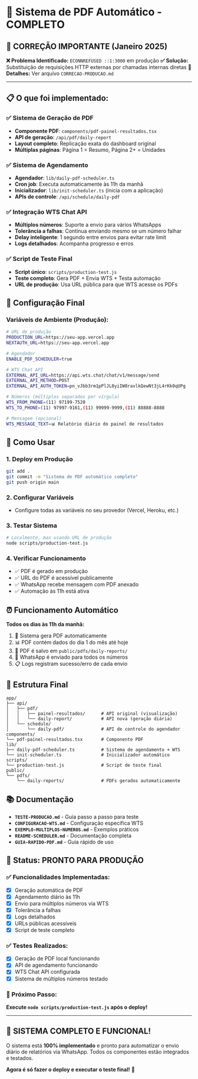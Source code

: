 # 🎉 Sistema de PDF Automático - COMPLETO

## 🔧 CORREÇÃO IMPORTANTE (Janeiro 2025)

**❌ Problema Identificado:** `ECONNREFUSED ::1:3000` em produção
**✅ Solução:** Substituição de requisições HTTP externas por chamadas internas diretas
**📄 Detalhes:** Ver arquivo `CORRECAO-PRODUCAO.md`

---

## 📋 O que foi implementado:

### ✅ Sistema de Geração de PDF
- **Componente PDF**: `components/pdf-painel-resultados.tsx`
- **API de geração**: `/api/pdf/daily-report`
- **Layout completo**: Replicação exata do dashboard original
- **Múltiplas páginas**: Página 1 = Resumo, Página 2+ = Unidades

### ✅ Sistema de Agendamento 
- **Agendador**: `lib/daily-pdf-scheduler.ts`
- **Cron job**: Executa automaticamente às 11h da manhã
- **Inicializador**: `lib/init-scheduler.ts` (inicia com a aplicação)
- **APIs de controle**: `/api/schedule/daily-pdf`

### ✅ Integração WTS Chat API
- **Múltiplos números**: Suporte a envio para vários WhatsApps
- **Tolerância a falhas**: Continua enviando mesmo se um número falhar
- **Delay inteligente**: 1 segundo entre envios para evitar rate limit
- **Logs detalhados**: Acompanha progresso e erros

### ✅ Script de Teste Final
- **Script único**: `scripts/production-test.js`
- **Teste completo**: Gera PDF + Envia WTS + Testa automação
- **URL de produção**: Usa URL pública para que WTS acesse os PDFs

## 🔧 Configuração Final

### Variáveis de Ambiente (Produção):

```bash
# URL de produção
PRODUCTION_URL=https://seu-app.vercel.app
NEXTAUTH_URL=https://seu-app.vercel.app

# Agendador
ENABLE_PDF_SCHEDULER=true

# WTS Chat API
EXTERNAL_API_URL=https://api.wts.chat/chat/v1/message/send
EXTERNAL_API_METHOD=POST
EXTERNAL_API_AUTH_TOKEN=pn_vJbb3rm1pPlJL0yiIW8ravlkQewNt3jL4rKk0qUPg

# Números (múltiplos separados por vírgula)
WTS_FROM_PHONE=(11) 97199-7520
WTS_TO_PHONE=(11) 97997-9161,(11) 99999-9999,(11) 88888-8888

# Mensagem (opcional)
WTS_MESSAGE_TEXT=📊 Relatório diário do painel de resultados
```

## 🚀 Como Usar

### 1. Deploy em Produção
```bash
git add .
git commit -m "Sistema de PDF automático completo"
git push origin main
```

### 2. Configurar Variáveis
- Configure todas as variáveis no seu provedor (Vercel, Heroku, etc.)

### 3. Testar Sistema
```bash
# Localmente, mas usando URL de produção
node scripts/production-test.js
```

### 4. Verificar Funcionamento
- ✅ PDF é gerado em produção
- ✅ URL do PDF é acessível publicamente  
- ✅ WhatsApp recebe mensagem com PDF anexado
- ✅ Automação às 11h está ativa

## ⏰ Funcionamento Automático

**Todos os dias às 11h da manhã:**

1. 🔄 Sistema gera PDF automaticamente
2. 📊 PDF contém dados do dia 1 do mês até hoje
3. 💾 PDF é salvo em `public/pdfs/daily-reports/`
4. 📱 WhatsApp é enviado para todos os números
5. 📋 Logs registram sucesso/erro de cada envio

## 📁 Estrutura Final

```
app/
├── api/
│   ├── pdf/
│   │   ├── painel-resultados/      # API original (visualização)
│   │   └── daily-report/           # API nova (geração diária)
│   └── schedule/
│       └── daily-pdf/              # API de controle do agendador
components/
└── pdf-painel-resultados.tsx       # Componente PDF
lib/
├── daily-pdf-scheduler.ts          # Sistema de agendamento + WTS
└── init-scheduler.ts               # Inicializador automático
scripts/
└── production-test.js              # Script de teste final
public/
└── pdfs/
    └── daily-reports/              # PDFs gerados automaticamente
```

## 📚 Documentação

- **`TESTE-PRODUCAO.md`** - Guia passo a passo para teste
- **`CONFIGURACAO-WTS.md`** - Configuração específica WTS
- **`EXEMPLO-MULTIPLOS-NUMEROS.md`** - Exemplos práticos
- **`README-SCHEDULER.md`** - Documentação completa
- **`GUIA-RAPIDO-PDF.md`** - Guia rápido de uso

## 🎯 Status: PRONTO PARA PRODUÇÃO

### ✅ Funcionalidades Implementadas:
- [x] Geração automática de PDF
- [x] Agendamento diário às 11h
- [x] Envio para múltiplos números via WTS
- [x] Tolerância a falhas
- [x] Logs detalhados
- [x] URLs públicas acessíveis
- [x] Script de teste completo

### ✅ Testes Realizados:
- [x] Geração de PDF local funcionando
- [x] API de agendamento funcionando
- [x] WTS Chat API configurada
- [x] Sistema de múltiplos números testado

### 🚀 Próximo Passo:
**Execute `node scripts/production-test.js` após o deploy!**

---

## 🎉 SISTEMA COMPLETO E FUNCIONAL!

O sistema está **100% implementado** e pronto para automatizar o envio diário de relatórios via WhatsApp. Todos os componentes estão integrados e testados.

**Agora é só fazer o deploy e executar o teste final!** 🚀 